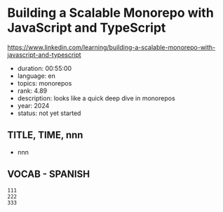 # Building a Scalable Monorepo with JavaScript and TypeScript

https://www.linkedin.com/learning/building-a-scalable-monorepo-with-javascript-and-typescript

- duration: 00:55:00
- language: en
- topics: monorepos
- rank: 4.89
- description: looks like a quick deep dive in monorepos
- year: 2024
- status: not yet started

## TITLE, TIME, nnn

- nnn

## VOCAB - SPANISH

```
111
222
333
```
